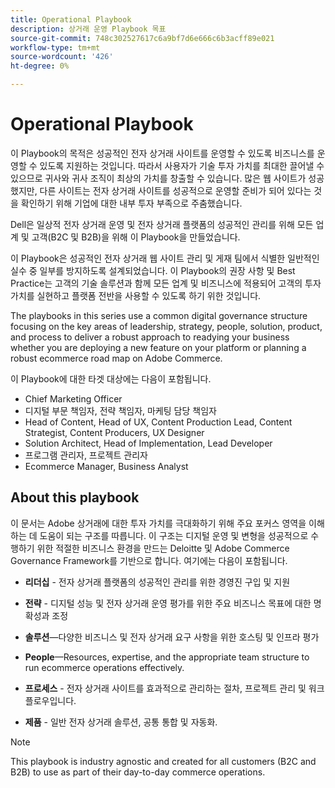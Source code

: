 ```yaml
---
title: Operational Playbook
description: 상거래 운영 Playbook 목표
source-git-commit: 748c302527617c6a9bf7d6e666c6b3acff89e021
workflow-type: tm+mt
source-wordcount: '426'
ht-degree: 0%

---
```



# Operational Playbook

이 Playbook의 목적은 성공적인 전자 상거래 사이트를 운영할 수 있도록 비즈니스를 운영할 수 있도록 지원하는 것입니다. 따라서 사용자가 기술 투자 가치를 최대한 끌어낼 수 있으므로 귀사와 귀사 조직이 최상의 가치를 창출할 수 있습니다. 많은 웹 사이트가 성공했지만, 다른 사이트는 전자 상거래 사이트를 성공적으로 운영할 준비가 되어 있다는 것을 확인하기 위해 기업에 대한 내부 투자 부족으로 주춤했습니다.

Dell은 일상적 전자 상거래 운영 및 전자 상거래 플랫폼의 성공적인 관리를 위해 모든 업계 및 고객(B2C 및 B2B)을 위해 이 Playbook을 만들었습니다.

이 Playbook은 성공적인 전자 상거래 웹 사이트 관리 및 게재 팀에서 식별한 일반적인 실수 중 일부를 방지하도록 설계되었습니다. 이 Playbook의 권장 사항 및 Best Practice는 고객의 기술 솔루션과 함께 모든 업계 및 비즈니스에 적용되어 고객의 투자 가치를 실현하고 플랫폼 전반을 사용할 수 있도록 하기 위한 것입니다.

The playbooks in this series use a common digital governance structure focusing on the key areas of leadership, strategy, people, solution, product, and process to deliver a robust approach to readying your business whether you are deploying a new feature on your platform or planning a robust ecommerce road map on Adobe Commerce.

이 Playbook에 대한 타겟 대상에는 다음이 포함됩니다.

- Chief Marketing Officer
- 디지털 부문 책임자, 전략 책임자, 마케팅 담당 책임자
- Head of Content, Head of UX, Content Production Lead, Content Strategist, Content Producers, UX Designer
- Solution Architect, Head of Implementation, Lead Developer
- 프로그램 관리자, 프로젝트 관리자
- Ecommerce Manager, Business Analyst

## About this playbook

이 문서는 Adobe 상거래에 대한 투자 가치를 극대화하기 위해 주요 포커스 영역을 이해하는 데 도움이 되는 구조를 따릅니다. 이 구조는 디지털 운영 및 변형을 성공적으로 수행하기 위한 적절한 비즈니스 환경을 만드는 Deloitte 및 Adobe Commerce Governance Framework를 기반으로 합니다. 여기에는 다음이 포함됩니다.

- **리더십** - 전자 상거래 플랫폼의 성공적인 관리를 위한 경영진 구입 및 지원

- **전략** - 디지털 성능 및 전자 상거래 운영 평가를 위한 주요 비즈니스 목표에 대한 명확성과 조정

- **솔루션**—다양한 비즈니스 및 전자 상거래 요구 사항을 위한 호스팅 및 인프라 평가

- **People**—Resources, expertise, and the appropriate team structure to run ecommerce operations effectively.

- **프로세스** - 전자 상거래 사이트를 효과적으로 관리하는 절차, 프로젝트 관리 및 워크플로우입니다.

- **제품** - 일반 전자 상거래 솔루션, 공통 통합 및 자동화.

>[!NOTE]
>
>This playbook is industry agnostic and created for all customers (B2C and B2B) to use as part of their day-to-day commerce operations.
